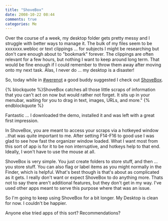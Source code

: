 ```yaml
---
title: "ShoveBox"
date: 2008-10-22 08:44
comments: true
categories: Me
---
```


Over the course of a week, my desktop folder gets pretty messy and I struggle with better ways to manage it. The bulk of my files seem to be xxxxxxx.webloc or text clippings ... for subjects I might be researching but don't care enough about to "bookmark" forever. The clippings are often relevant for a few hours, but nothing I want to keep around long term. That would be fine enough if I could remember to throw them away after moving onto my next task. Alas, I never do ... my desktop is a disaster!

So, today while in [#werenot](irc://irc.freenode.net:6667/werenot) a good buddy suggested I check out [ShoveBox](http://www.wonderwarp.com/shovebox/).

{% blockquote %}ShoveBox catches all those little scraps of information that you can't act on now but would rather not forget. It sits up in your menubar, waiting for you to drag in text, images, URLs, and more."
{% endblockquote %}

Fantastic ... I downloaded the demo, installed it and was left with a great first impression.

In ShoveBox, you are meant to access your scraps via a hotkeyed window ..that was quite important to me. After setting F14-F16 to good use I was glad to see how fast the organizer window loaded. What I want most from this sort of app is for it to be non interruptive, and hotkeys help to that end. Ideally, I won't have to use the mouse at all.

ShoveBox is very simple. You just create folders to store stuff, and then ... you store stuff. You can also flag or label items as you might normally in the Finder, which is helpful. What's best though is that's about as complicated as it gets. I really don't want or expect ShoveBox to do anything more. Thats not to say there aren't additional features, but they don't get in my way. I've used other apps meant to serve this purpose where that was an issue.

So I'm going to keep using ShoveBox for a bit longer. My Desktop is clean for now. I couldn't be happier.

Anyone else tried apps of this sort? Recommendations?
